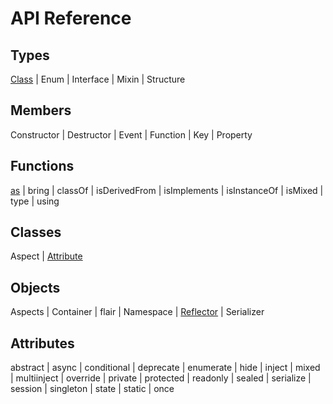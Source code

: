API Reference
=============

Types
------

[Class](#/api/types/class) |
Enum |
Interface |
Mixin |
Structure

Members
-------

Constructor |
Destructor |
Event |
Function |
Key |
Property


Functions
---------

[as](#/api/functions/as) |
bring |
classOf |
isDerivedFrom |
isImplements |
isInstanceOf |
isMixed |
type |
using

Classes
-------

Aspect |
[Attribute](#/api/classes/attribute)

Objects
-------

Aspects |
Container |
flair |
Namespace |
[Reflector](#/api/objects/reflector) |
Serializer


Attributes
----------

abstract |
async |
conditional |
deprecate |
enumerate |
hide |
inject |
mixed |
multiinject |
override |
private |
protected |
readonly |
sealed |
serialize |
session |
singleton |
state |
static |
once